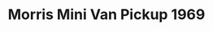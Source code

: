 ---
    title: Morris Mini Van Pickup 1969
    slug: Morris-Mini-Van-Pickup-1969
    description:
    code: Morris-Mini-Van-Pickup-1969
    image: https://cmdiy-archive.s3.us-east-1.amazonaws.com/adverts/images/Morris+Mini+Van+Pickup+1969.jpeg
    download: https://cmdiy-archive.s3.us-east-1.amazonaws.com/adverts/documents/Morris+Mini+Van+Pickup+1969.pdf
---